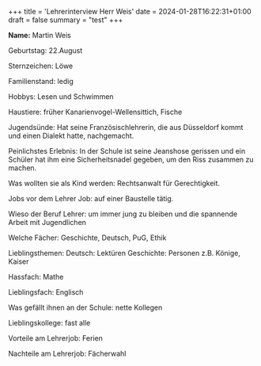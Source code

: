 +++
title = 'Lehrerinterview Herr Weis'
date = 2024-01-28T16:22:31+01:00
draft = false
summary = "test"
+++


**Name:** Martin Weis

Geburtstag: 22.August 

Sternzeichen: Löwe 

 

Familienstand: ledig 

 

Hobbys: Lesen und Schwimmen 

 

Haustiere: früher Kanarienvogel-Wellensittich, Fische 

 

Jugendsünde: Hat seine Französischlehrerin, die aus Düsseldorf kommt und einen Dialekt hatte, nachgemacht. 

 

Peinlichstes Erlebnis: In der Schule ist seine Jeanshose gerissen und ein Schüler hat ihm eine Sicherheitsnadel gegeben, um den Riss zusammen zu machen. 

 

Was wollten sie als Kind werden: Rechtsanwalt für Gerechtigkeit. 

 

Jobs vor dem Lehrer Job: auf einer Baustelle tätig. 

 

Wieso der Beruf Lehrer: um immer jung zu bleiben und die spannende Arbeit mit Jugendlichen 

 

Welche Fächer:  Geschichte, Deutsch, PuG, Ethik 

 

Lieblingsthemen: Deutsch: Lektüren    Geschichte: Personen z.B. Könige, Kaiser 

 

Hassfach: Mathe 

 

Lieblingsfach: Englisch 

 

Was gefällt ihnen an der Schule: nette Kollegen 

 

Lieblingskollege: fast alle 

 

Vorteile am Lehrerjob: Ferien 

 

Nachteile am Lehrerjob: Fächerwahl 